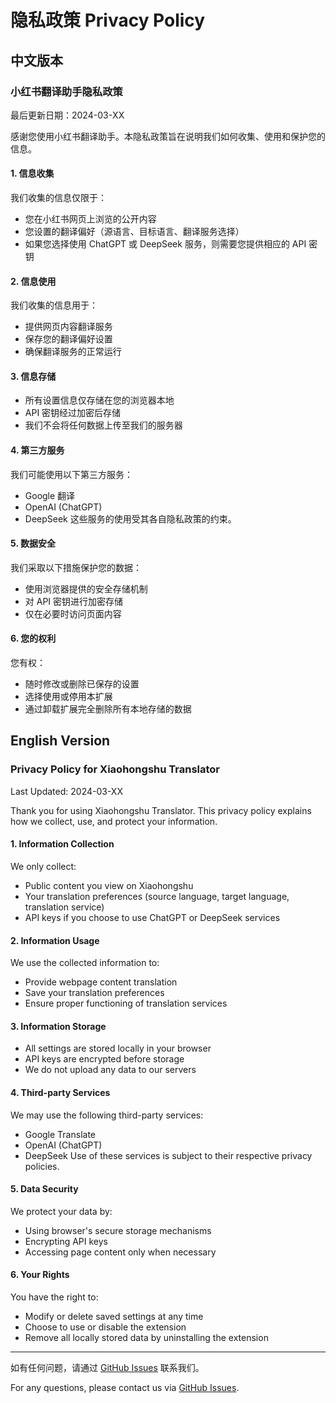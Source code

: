 # 隐私政策 Privacy Policy

## 中文版本

### 小红书翻译助手隐私政策

最后更新日期：2024-03-XX

感谢您使用小红书翻译助手。本隐私政策旨在说明我们如何收集、使用和保护您的信息。

#### 1. 信息收集
我们收集的信息仅限于：
- 您在小红书网页上浏览的公开内容
- 您设置的翻译偏好（源语言、目标语言、翻译服务选择）
- 如果您选择使用 ChatGPT 或 DeepSeek 服务，则需要您提供相应的 API 密钥

#### 2. 信息使用
我们收集的信息用于：
- 提供网页内容翻译服务
- 保存您的翻译偏好设置
- 确保翻译服务的正常运行

#### 3. 信息存储
- 所有设置信息仅存储在您的浏览器本地
- API 密钥经过加密后存储
- 我们不会将任何数据上传至我们的服务器

#### 4. 第三方服务
我们可能使用以下第三方服务：
- Google 翻译
- OpenAI (ChatGPT)
- DeepSeek
这些服务的使用受其各自隐私政策的约束。

#### 5. 数据安全
我们采取以下措施保护您的数据：
- 使用浏览器提供的安全存储机制
- 对 API 密钥进行加密存储
- 仅在必要时访问页面内容

#### 6. 您的权利
您有权：
- 随时修改或删除已保存的设置
- 选择使用或停用本扩展
- 通过卸载扩展完全删除所有本地存储的数据

## English Version

### Privacy Policy for Xiaohongshu Translator

Last Updated: 2024-03-XX

Thank you for using Xiaohongshu Translator. This privacy policy explains how we collect, use, and protect your information.

#### 1. Information Collection
We only collect:
- Public content you view on Xiaohongshu
- Your translation preferences (source language, target language, translation service)
- API keys if you choose to use ChatGPT or DeepSeek services

#### 2. Information Usage
We use the collected information to:
- Provide webpage content translation
- Save your translation preferences
- Ensure proper functioning of translation services

#### 3. Information Storage
- All settings are stored locally in your browser
- API keys are encrypted before storage
- We do not upload any data to our servers

#### 4. Third-party Services
We may use the following third-party services:
- Google Translate
- OpenAI (ChatGPT)
- DeepSeek
Use of these services is subject to their respective privacy policies.

#### 5. Data Security
We protect your data by:
- Using browser's secure storage mechanisms
- Encrypting API keys
- Accessing page content only when necessary

#### 6. Your Rights
You have the right to:
- Modify or delete saved settings at any time
- Choose to use or disable the extension
- Remove all locally stored data by uninstalling the extension

---

如有任何问题，请通过 [GitHub Issues](https://github.com/SJinping/xhs-translator-extention) 联系我们。

For any questions, please contact us via [GitHub Issues](https://github.com/SJinping/xhs-translator-extention).